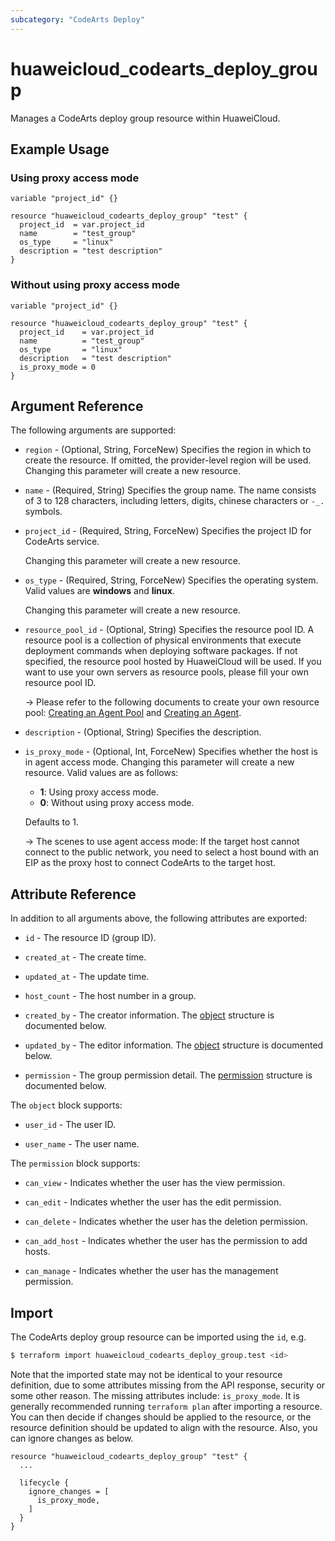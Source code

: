 ```yaml
---
subcategory: "CodeArts Deploy"
---
```


# huaweicloud_codearts_deploy_group

Manages a CodeArts deploy group resource within HuaweiCloud.

## Example Usage

### Using proxy access mode

```hcl
variable "project_id" {}

resource "huaweicloud_codearts_deploy_group" "test" {
  project_id  = var.project_id
  name        = "test_group"
  os_type     = "linux"
  description = "test description"
}
```

### Without using proxy access mode

```hcl
variable "project_id" {}

resource "huaweicloud_codearts_deploy_group" "test" {
  project_id    = var.project_id
  name          = "test_group"
  os_type       = "linux"
  description   = "test description"
  is_proxy_mode = 0
}
```

## Argument Reference

The following arguments are supported:

* `region` - (Optional, String, ForceNew) Specifies the region in which to create the resource.
  If omitted, the provider-level region will be used. Changing this parameter will create a new resource.

* `name` - (Required, String) Specifies the group name. The name consists of 3 to 128 characters, including letters,
  digits, chinese characters or `-_.` symbols.

* `project_id` - (Required, String, ForceNew) Specifies the project ID for CodeArts service.

  Changing this parameter will create a new resource.

* `os_type` - (Required, String, ForceNew) Specifies the operating system. Valid values are **windows** and **linux**.

  Changing this parameter will create a new resource.

* `resource_pool_id` - (Optional, String) Specifies the resource pool ID. A resource pool is a collection of physical
  environments that execute deployment commands when deploying software packages.
  If not specified, the resource pool hosted by HuaweiCloud will be used.
  If you want to use your own servers as resource pools, please fill your own resource pool ID.

  -> Please refer to the following documents to create your own resource pool:
  [Creating an Agent Pool](https://support.huaweicloud.com/intl/en-us/usermanual-devcloud/devcloud_01_0016.html) and
  [Creating an Agent](https://support.huaweicloud.com/intl/en-us/usermanual-devcloud/devcloud_01_0017.html).

* `description` - (Optional, String) Specifies the description.

* `is_proxy_mode` - (Optional, Int, ForceNew) Specifies whether the host is in agent access mode.
  Changing this parameter will create a new resource. Valid values are as follows:
  + **1**: Using proxy access mode.
  + **0**: Without using proxy access mode.

  Defaults to 1.

  -> The scenes to use agent access mode: If the target host cannot connect to the public network, you need to select a
  host bound with an EIP as the proxy host to connect CodeArts to the target host.

## Attribute Reference

In addition to all arguments above, the following attributes are exported:

* `id` - The resource ID (group ID).

* `created_at` - The create time.

* `updated_at` - The update time.

* `host_count` - The host number in a group.

* `created_by` - The creator information.
  The [object](#DeployGroup_user) structure is documented below.

* `updated_by` - The editor information.
  The [object](#DeployGroup_user) structure is documented below.

* `permission` - The group permission detail.
  The [permission](#DeployGroup_permission) structure is documented below.

<a name="DeployGroup_user"></a>
The `object` block supports:

* `user_id` - The user ID.

* `user_name` - The user name.

<a name="DeployGroup_permission"></a>
The `permission` block supports:

* `can_view` - Indicates whether the user has the view permission.

* `can_edit` - Indicates whether the user has the edit permission.

* `can_delete` - Indicates whether the user has the deletion permission.

* `can_add_host` - Indicates whether the user has the permission to add hosts.

* `can_manage` - Indicates whether the user has the management permission.

## Import

The CodeArts deploy group resource can be imported using the `id`, e.g.

```bash
$ terraform import huaweicloud_codearts_deploy_group.test <id>
```

Note that the imported state may not be identical to your resource definition, due to some attributes missing from the
API response, security or some other reason. The missing attributes include: `is_proxy_mode`.
It is generally recommended running `terraform plan` after importing a resource.
You can then decide if changes should be applied to the resource, or the resource definition should be updated to align
with the resource. Also, you can ignore changes as below.

```hcl
resource "huaweicloud_codearts_deploy_group" "test" {
  ...
  
  lifecycle {
    ignore_changes = [
      is_proxy_mode,
    ]
  }
}
```
